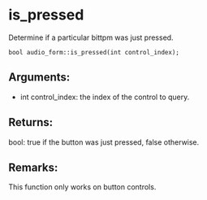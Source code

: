 # is_pressed
Determine if a particular bittpm was just pressed.

`bool audio_form::is_pressed(int control_index);`

## Arguments:
* int control_index: the index of the control to query.

## Returns:
bool: true if the button was just pressed, false otherwise.

## Remarks:
This function only works on button controls.
